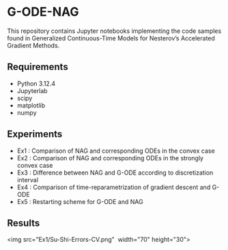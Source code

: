 # G-ODE-NAG

This repository contains Jupyter notebooks implementing the code samples found in Generalized Continuous-Time Models for Nesterov’s Accelerated Gradient Methods.


## Requirements
- Python 3.12.4
- Jupyterlab
- scipy
- matplotlib
- numpy

## Experiments
- Ex1 : Comparison of NAG and corresponding ODEs in the convex case
- Ex2 : Comparison of NAG and corresponding ODEs in the strongly convex case
- Ex3 : Difference between NAG and G-ODE according to discretization interval
- Ex4 : Comparison of time-reparametrization of gradient descent and G-ODE
- Ex5 : Restarting scheme for G-ODE and NAG

## Results

<img src="Ex1/Su-Shi-Errors-CV.png"  width="70" height="30">